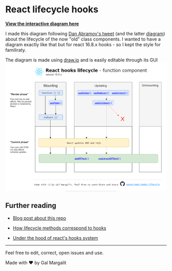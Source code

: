 <h1>
React lifecycle hooks
</h1>


**[View the interactive diagram here](https://wavez.github.io/react-hooks-lifecycle/)**  

I made this diagram following [Dan Abramov's tweet](https://twitter.com/dan_abramov/status/981712092611989509) (and the latter [diagram](http://projects.wojtekmaj.pl/react-lifecycle-methods-diagram/)) about the lifecycle of the now "old" class components.
I wanted to have a diagram exactly like that but for react 16.8.x hooks - so I kept the style for familiraty.  

The diagram is made using [draw.io](https://draw.io) and is easily editable through its GUI
<a href="https://wavez.github.io/react-hooks-lifecycle">
  <img src="https://raw.githubusercontent.com/Wavez/react-hooks-lifecycle/master/chart.png" />
</a>


## Further reading
- [Blog post about this repo](https://medium.com/@galmargalit/react-function-components-hooks-lifecycle-diagram-14f76e0a5988)

- [How lifecycle methods correspond to hooks](https://reactjs.org/docs/hooks-faq.html#how-do-lifecycle-methods-correspond-to-hooks)

- [Under the hood of react's hooks system](https://medium.com/the-guild/under-the-hood-of-reacts-hooks-system-eb59638c9dba)
 
---
Feel free to edit, correct, open issues and use.

Made with ❤ by Gal Margalit
